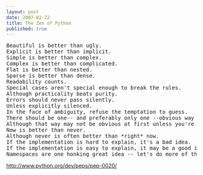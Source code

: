 ```yaml
---
layout: post
date: 2007-02-22
title: The Zen of Python
published: true
---
```

<div class="CodeRay">
  <div class="code"><pre>Beautiful is better than ugly.
Explicit is better than implicit.
Simple is better than complex.
Complex is better than complicated.
Flat is better than nested.
Sparse is better than dense.
Readability counts.
Special cases aren't special enough to break the rules.
Although practicality beats purity.
Errors should never pass silently.
Unless explicitly silenced.
In the face of ambiguity, refuse the temptation to guess.
There should be one-- and preferably only one --obvious way to do it.
Although that way may not be obvious at first unless you're Dutch.
Now is better than never.
Although never is often better than *right* now.
If the implementation is hard to explain, it's a bad idea.
If the implementation is easy to explain, it may be a good idea.
Namespaces are one honking great idea -- let's do more of those!</pre></div>
</div>

<a href="http://www.python.org/dev/peps/pep-0020/">http://www.python.org/dev/peps/pep-0020/</a>
